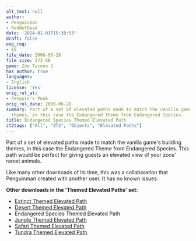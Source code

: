```yaml
---
alt_text: null
author:
- Penguinman
- RedNotDead
date: '2024-01-03T15:38:55'
draft: false
exp_req:
- ES
file_date: 2006-06-28
file_size: 273 KB
game: Zoo Tycoon 2
has_author: true
languages:
- English
license: 'Yes'
orig_rel_at:
- Penguin's Peak
orig_rel_date: 2006-06-28
summary: Part of a set of elevated paths made to match the vanilla game's building
  themes, in this case the Endangered Theme from Endangered Species.
title: Endangered Species Themed Elevated Path
zt2tags: ["All", "ZT2", "Objects", "Elevated Paths"]
---
```

Part of a set of elevated paths made to match the vanilla game's building themes, in this case the Endangered Theme from Endangered Species. This path would be perfect for giving guests an elevated view of your zoos' rarest animals.

Like many other downloads of its time, this was a collaboration that Penguinman created with another user. It has no known issues.

**Other downloads in the 'Themed Elevated Paths' set:**
- [Extinct Themed Elevated Path](<https://www.zooberry.org/mods/zt2/objects/paths/extinct-themed-elevated-path/>)
- [Desert Themed Elevated Path](<https://www.zooberry.org/mods/zt2/objects/paths/desert-themed-elevated-path/>)
- Endangered Species Themed Elevated Path
- [Jungle Themed Elevated Path](<https://www.zooberry.org/mods/zt2/objects/paths/jungle-themed-elevated-path/>)
- [Safari Themed Elevated Path](<https://www.zooberry.org/mods/zt2/objects/paths/safari-themed-elevated-path/>)
- [Tundra Themed Elevated Path](<https://www.zooberry.org/mods/zt2/objects/paths/tundra-themed-elevated-path/>)